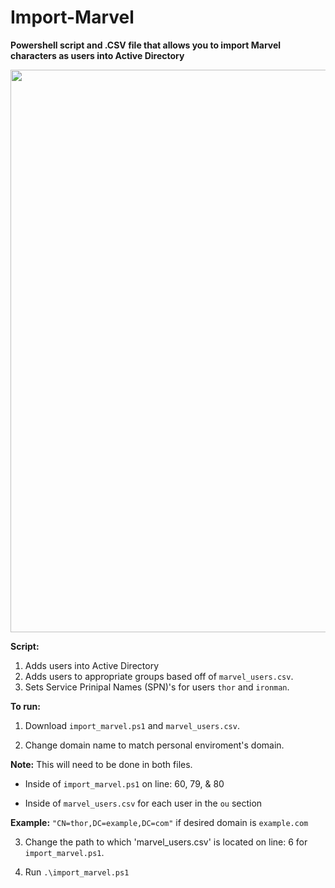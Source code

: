 # Import-Marvel

<strong>Powershell script and .CSV file that allows you to import Marvel characters as users into Active Directory</strong>

<img src="https://media.giphy.com/media/vBjLa5DQwwxbi/giphy.gif" width=900 />



<strong>Script:</strong>
1. Adds users into Active Directory
2. Adds users to appropriate groups based off of `marvel_users.csv`.
3. Sets Service Prinipal Names (SPN)'s for users `thor` and `ironman`. 


<strong>To run:</strong>
1. Download `import_marvel.ps1` and `marvel_users.csv`.

2. Change domain name to match personal enviroment's domain.
 
**Note:** This will need to be done in both files. 	

-  Inside of `import_marvel.ps1` on line: 60, 79, & 80
	
-  Inside of `marvel_users.csv` for each user in the `ou` section

**Example:** `"CN=thor,DC=example,DC=com"` if desired domain is `example.com`
		
3. Change the path to which 'marvel_users.csv' is located on line: 6 for `import_marvel.ps1`.

4. Run `.\import_marvel.ps1`




